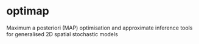 # optimap
Maximum a posteriori (MAP) optimisation and approximate inference tools for generalised 2D spatial stochastic models 
